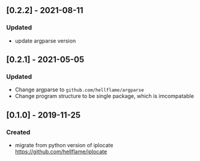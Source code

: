 ## [0.2.2] - 2021-08-11

### Updated

- update argparse version

## [0.2.1] - 2021-05-05

### Updated

- Change argparse to `github.com/hellflame/argparse`
- Change program structure to be single package, which is imcompatable

## [0.1.0] - 2019-11-25

### Created

- migrate from python version of iplocate https://github.com/hellflame/iplocate
